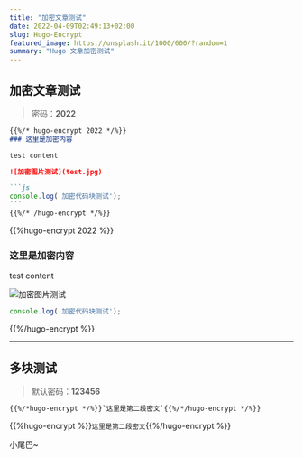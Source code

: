 ```yaml
---
title: "加密文章测试"
date: 2022-04-09T02:49:13+02:00
slug: Hugo-Encrypt
featured_image: https://unsplash.it/1000/600/?random=1
summary: "Hugo 文章加密测试"
---
```


## 加密文章测试

> 密码：**2022**

````markdown
{{%/* hugo-encrypt 2022 */%}}
### 这里是加密内容

test content

![加密图片测试](test.jpg)

```js
console.log('加密代码块测试');
```
{{%/* /hugo-encrypt */%}}
````

{{%hugo-encrypt 2022 %}}
### 这里是加密内容

test content

![加密图片测试](test.jpg)

```js
console.log('加密代码块测试');
```
{{%/hugo-encrypt %}}

***

## 多块测试

> 默认密码：**123456**

```markdown
{{%/*hugo-encrypt */%}}`这里是第二段密文`{{%/*/hugo-encrypt */%}}
```

{{%hugo-encrypt %}}`这里是第二段密文`{{%/hugo-encrypt %}}

小尾巴~
